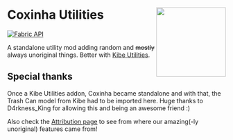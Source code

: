 # Coxinha Utilities <img src="https://imgur.com/yEoXk7P.png" align="right" width="160"/>

[![Fabric API](https://images2.imgbox.com/8e/38/bfInI5qv_o.png)](https://www.curseforge.com/minecraft/mc-mods/fabric-api)

A standalone utility mod adding random and ~~mostly~~ always unoriginal things. Better with [Kibe Utilities](https://github.com/lucaargolo/kibe).

## Special thanks

Once a Kibe Utilities addon, Coxinha became standalone and with that, the Trash Can model from Kibe had to be imported here. Huge thanks to D4rkness_King for allowing this and being an awesome friend :)

Also check the [Attribution page](https://github.com/Luligabi1/CoxinhaUtilities/wiki/Attribution) to see from where our amazing(-ly unoriginal) features came from!
